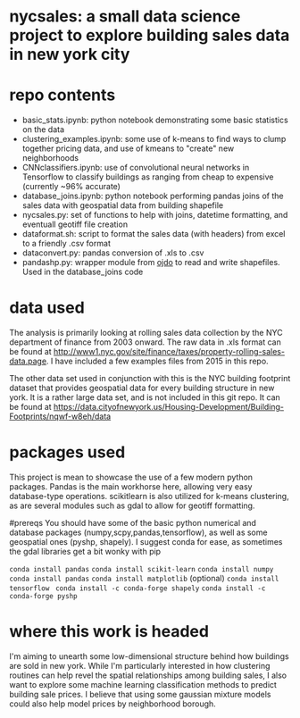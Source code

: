 # nycsales: a small data science project to explore building sales data in new york city

# repo contents
 - basic_stats.ipynb: python notebook demonstrating some basic statistics on the data
 - clustering_examples.ipynb: some use of k-means to find ways to clump together pricing data, and use of kmeans to "create" new neighborhoods
 - CNNclassifiers.ipynb: use of convolutional neural networks in Tensorflow to classify buildings as ranging from cheap to expensive (currently ~96% accurate) 
 - database_joins.ipynb: python notebook performing pandas joins of the sales data with geospatial data from building shapefile
 - nycsales.py: set of functions to help with joins, datetime formatting, and eventuall geotiff file creation
 - dataformat.sh: script to format the sales data (with headers) from excel to a friendly .csv format
 - dataconvert.py: pandas conversion of .xls to .csv
 - pandashp.py: wrapper module from [ojdo](https://github.com/ojdo/python-tools) to read and write shapefiles. Used in the database_joins code

# data used
The analysis is primarily looking at rolling sales data collection by the NYC department of finance from 2003 onward. The raw data in .xls format can be found at http://www1.nyc.gov/site/finance/taxes/property-rolling-sales-data.page. I have included a few examples files from 2015 in this repo.

The other data set used in conjunction with this is the NYC building footprint dataset that provides geospatial data for every building structure in new york. It is a rather large data set, and is not included in this git repo. It can be found at https://data.cityofnewyork.us/Housing-Development/Building-Footprints/nqwf-w8eh/data
 
# packages used
This project is mean to showcase the use of a few modern python packages. Pandas is the main workhorse here, allowing very easy database-type operations. scikitlearn is also utilized for k-means clustering, as are several modules such as gdal to allow for geotiff formatting.

#prereqs
You should have some of the basic python numerical and database packages (numpy,scpy,pandas,tensorflow), as well as some geospatial ones (pyshp, shapely). I suggest conda for ease, as sometimes the gdal libraries get a bit wonky with pip

`conda install pandas`
`conda install scikit-learn`
`conda install numpy`
`conda install pandas`
`conda install matplotlib`
(optional) `conda install tensorflow `
`conda install -c conda-forge shapely`
`conda install -c conda-forge pyshp`


# where this work is headed
I'm aiming to unearth some low-dimensional structure behind how buildings are sold in new york. While I'm particularly interested in how clustering routines can help revel the spatial relationships among building sales, I also want to explore some machine learning classification methods to predict building sale prices. I believe that using some gaussian mixture models could also help model prices by neighborhood borough.